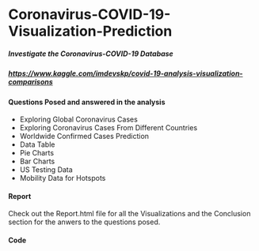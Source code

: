 # Coronavirus-COVID-19-Visualization-Prediction
##### Investigate the Coronavirus-COVID-19 Database 
##### https://www.kaggle.com/imdevskp/covid-19-analysis-visualization-comparisons


#### Questions Posed and answered in the analysis
* Exploring Global Coronavirus Cases
* Exploring Coronavirus Cases From Different Countries
* Worldwide Confirmed Cases Prediction
* Data Table
* Pie Charts
* Bar Charts
* US Testing Data
* Mobility Data for Hotspots

#### Report
Check out the Report.html file for all the Visualizations and the Conclusion section for the anwers to the questions posed.

#### Code
